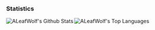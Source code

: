 ### Statistics
<img align="left" alt="ALeafWolf's Github Stats" src="https://github-readme-stats.aleafwolf.vercel.app/api?username=ALeafWolf&count_private=true&hide=prs,issues&show_icons=true&theme=material-palenight" />
<img align="left" alt="ALeafWolf's Top Languages" src="https://github-readme-stats.aleafwolf.vercel.app/api/top-langs/?username=ALeafWolf&theme=material-palenight&layout=compact" />
<!--
### My website

#### [Personal blog](https://aleafwolf.github.io/)

**ALeafWolf/ALeafWolf** is a ✨ _special_ ✨ repository because its `README.md` (this file) appears on your GitHub profile.

Here are some ideas to get you started:

- 🔭 I’m currently working on ...
- 🌱 I’m currently learning ...
- 👯 I’m looking to collaborate on ...
- 🤔 I’m looking for help with ...
- 💬 Ask me about ...
- 📫 How to reach me: ...
- 😄 Pronouns: ...
- ⚡ Fun fact: ...
-->
